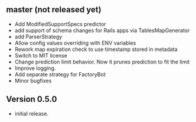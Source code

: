 ## master (not released yet)

- Add ModifiedSupportSpecs predictor
- add support of schema changes for Rails apps via TablesMapGenerator
- add ParserStrategy
- Allow config values overriding with ENV variables
- Rework map expiration check to use timestamp stored in metadata
- Switch to MIT license
- Change prediction limit behavior. Now it prunes prediction to fit the limit
- Improve logging.
- Add separate strategy for FactoryBot
- Minor bugfixes

## Version 0.5.0

- initial release.
